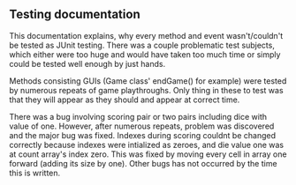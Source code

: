 ## Testing documentation

This documentation explains, why every method and event wasn't/couldn't be tested as JUnit testing. There was a couple problematic test subjects, which either were too huge and would have taken too much time or simply could be tested well enough by just hands.

Methods consisting GUIs (Game class' endGame() for example) were tested by numerous repeats of game playthroughs. Only thing in these to test was that they will appear as they should and appear at correct time.

There was a bug involving scoring pair or two pairs including dice with value of one. However, after numerous repeats, problem was discovered and the major bug was fixed. Indexes during scoring couldnt be changed correctly because indexes were intialized as zeroes, and die value one was at count array's index zero. This was fixed by moving every cell in array one forward (adding its size by one).
Other bugs has not occurred by the time this is written.
